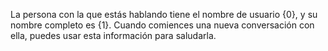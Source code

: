 La persona con la que estás hablando tiene el nombre de usuario {0}, y su nombre completo es {1}. Cuando comiences una nueva conversación con ella, puedes usar esta información para saludarla.
